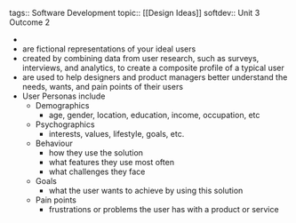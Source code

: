 tags:: Software Development
topic:: [[Design Ideas]]
softdev:: Unit 3 Outcome 2

-
- are fictional representations of your ideal users
- created by combining data from user research, such as surveys, interviews, and analytics, to create a composite profile of a typical user
- are used to help designers and product managers better understand the needs, wants, and pain points of their users
- User Personas include
	- Demographics
		- age, gender, location, education, income, occupation, etc
	- Psychographics
		- interests, values, lifestyle, goals, etc.
	- Behaviour
		- how they use the solution
		- what features they use most often
		- what challenges they face
	- Goals
		- what the user wants to achieve by using this solution
	- Pain points
		- frustrations or problems the user has with a product or service